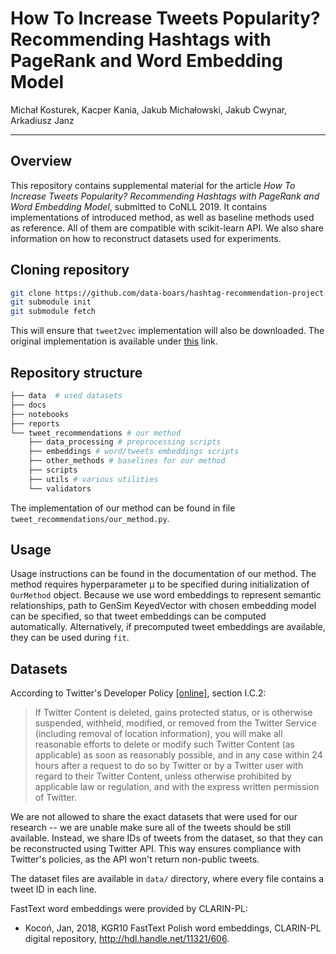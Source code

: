 # How To Increase Tweets Popularity? Recommending Hashtags with PageRank and Word Embedding Model
Michał Kosturek, Kacper Kania, Jakub Michałowski, Jakub Cwynar, Arkadiusz Janz

---

## Overview

This repository contains supplemental material for 
the article _How To Increase Tweets Popularity? Recommending Hashtags with PageRank and Word Embedding Model_, submitted to CoNLL 2019. It contains implementations of introduced method, as well as baseline methods used as reference. All of them are compatible with scikit-learn API. We also share information on how to reconstruct datasets used for experiments.

## Cloning repository

```bash
git clone https://github.com/data-boars/hashtag-recommendation-project.git
git submodule init
git submodule fetch
```

This will ensure that `tweet2vec` implementation will also be downloaded. The
original implementation is available under 
[this](https://github.com/bdhingra/tweet2vec) link.

## Repository structure 

```python
├── data  # used datasets
├── docs
├── notebooks
├── reports
└── tweet_recommendations # our method
    ├── data_processing # preprocessing scripts
    ├── embeddings # word/tweets embeddings scripts
    ├── other_methods # baselines for our method
    ├── scripts
    ├── utils # various utilities
    └── validators
```

The implementation of our method can be found in file `tweet_recommendations/our_method.py`. 

## Usage

Usage instructions can be found in the documentation of our method. The method requires hyperparameter μ to be specified during initialization of `OurMethod` object. Because we use word embeddings to represent semantic relationships, path to GenSim KeyedVector with chosen embedding model can be specified, so that tweet embeddings can be computed automatically. Alternatively,
if precomputed tweet embeddings are available, they can be used during `fit`.

## Datasets

According to Twitter's Developer Policy [[online]](https://developer.twitter.com/en/developer-terms/agreement-and-policy.html#c-respect-users-control-and-privacy), section
I.C.2:

> If Twitter Content is deleted, gains protected status, or is otherwise suspended, withheld, modified, or removed from the Twitter Service (including removal of location information), you will make all reasonable efforts to delete or modify such Twitter Content (as applicable) as soon as reasonably possible, and in any case within 24 hours after a request to do so by Twitter or by a Twitter user with regard to their Twitter Content, unless otherwise prohibited by applicable law or regulation, and with the express written permission of Twitter.

We are not allowed to share the exact datasets that were used for our research -- we are unable make sure all of the tweets should be still available. Instead, we share IDs of tweets from the dataset, so that they can be reconstructed using Twitter API. This way ensures compliance with Twitter's policies, as the API won't return non-public tweets. 

The dataset files are available in `data/` directory,
where every file contains a tweet ID in each line.

FastText word embeddings were provided by CLARIN-PL:
- Kocoń, Jan, 2018, KGR10 FastText Polish word embeddings, CLARIN-PL digital repository, http://hdl.handle.net/11321/606.